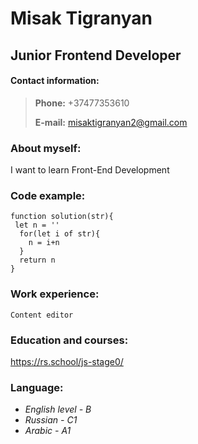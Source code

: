 # Misak Tigranyan
## Junior Frontend Developer
#### Contact information:
> **Phone:** +37477353610
> 
> **E-mail:** misaktigranyan2@gmail.com
### About myself:
I want to learn Front-End Development 
### Code example:
```
function solution(str){
 let n = ''
  for(let i of str){
    n = i+n
  }
  return n
}
```
### Work experience:
    Content editor
### Education and courses:
https://rs.school/js-stage0/
### Language:
- _English level - B_
- _Russian - C1_
- _Arabic - A1_
